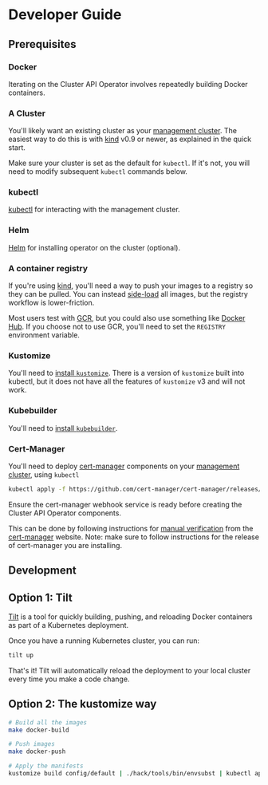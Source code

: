 # Developer Guide

## Prerequisites

### Docker

Iterating on the Cluster API Operator involves repeatedly building Docker containers.

[docker]: https://docs.docker.com/install/

### A Cluster

You'll likely want an existing cluster as your [management cluster][mcluster].
The easiest way to do this is with [kind] v0.9 or newer, as explained in the quick start.

Make sure your cluster is set as the default for `kubectl`.
If it's not, you will need to modify subsequent `kubectl` commands below.

[mcluster]: ../reference/glossary.md#management-cluster
[kind]: https://github.com/kubernetes-sigs/kind

### kubectl

[kubectl] for interacting with the management cluster.

[kubectl]: https://kubernetes.io/docs/tasks/tools/install-kubectl/

### Helm

[Helm] for installing operator on the cluster (optional).

[Helm]: https://helm.sh/docs/intro/install/

### A container registry

If you're using [kind], you'll need a way to push your images to a registry so they can be pulled.
You can instead [side-load] all images, but the registry workflow is lower-friction.

Most users test with [GCR], but you could also use something like [Docker Hub][hub].
If you choose not to use GCR, you'll need to set the `REGISTRY` environment variable.

[side-load]: https://kind.sigs.k8s.io/docs/user/quick-start/#loading-an-image-into-your-cluster
[GCR]: https://cloud.google.com/container-registry/
[hub]: https://hub.docker.com/

### Kustomize

You'll need to [install `kustomize`][kustomize].
There is a version of `kustomize` built into kubectl, but it does not have all the features of `kustomize` v3 and will not work.

[kustomize]: https://kubectl.docs.kubernetes.io/installation/kustomize/

### Kubebuilder

You'll need to [install `kubebuilder`][kubebuilder].

[kubebuilder]: https://book.kubebuilder.io/quick-start.html#installation

### Cert-Manager

You'll need to deploy [cert-manager] components on your [management cluster][mcluster], using `kubectl`

```bash
kubectl apply -f https://github.com/cert-manager/cert-manager/releases/download/v1.14.2/cert-manager.yaml
```

Ensure the cert-manager webhook service is ready before creating the Cluster API Operator components.

This can be done by following instructions for [manual verification](https://cert-manager.io/docs/installation/verify/#manual-verification)
from the [cert-manager] website.
Note: make sure to follow instructions for the release of cert-manager you are installing.

[cert-manager]: https://github.com/cert-manager/cert-manager

## Development

## Option 1: Tilt

[Tilt][tilt] is a tool for quickly building, pushing, and reloading Docker containers as part of a Kubernetes deployment.

Once you have a running Kubernetes cluster, you can run:

```bash
tilt up
```

That's it! Tilt will automatically reload the deployment to your local cluster every time you make a code change.

[tilt]: https://tilt.dev

## Option 2: The kustomize way

```bash
# Build all the images
make docker-build

# Push images
make docker-push

# Apply the manifests
kustomize build config/default | ./hack/tools/bin/envsubst | kubectl apply -f -
```


